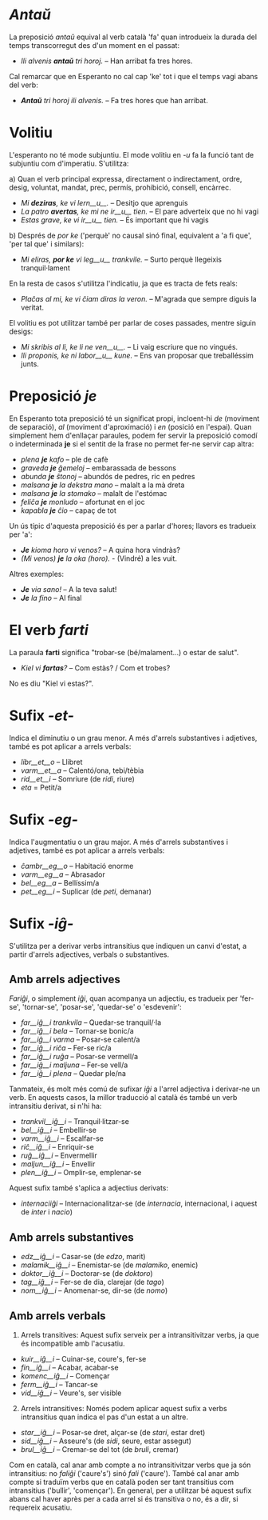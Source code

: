 # *Antaŭ*

La preposició *antaŭ* equival al verb català 'fa' quan introdueix la durada del temps transcorregut des d'un moment en el passat:

- *Ili alvenis __antaŭ__ tri horoj.* – Han arribat fa tres hores.

Cal remarcar que en Esperanto no cal cap 'ke' tot i que el temps vagi abans del verb:

- *__Antaŭ__ tri horoj ili alvenis.* – Fa tres hores que han arribat.

# Volitiu

L'esperanto no té mode subjuntiu. El mode volitiu en *-u* fa la funció tant de subjuntiu com d'imperatiu. S'utilitza:

a) Quan el verb principal expressa, directament o indirectament, ordre, desig, voluntat, mandat, prec, permís, prohibició, consell, encàrrec.
 - *Mi __deziras__, ke vi lern__u__.* – Desitjo que aprenguis
 - *La patro __avertas__, ke mi ne ir__u__ tien.* – El pare adverteix que no hi vagi
 - *Estas grave, ke vi ir__u__ tien.* – És important que hi vagis
 
b) Després de *por ke* ('perquè' no causal sinó final, equivalent a 'a fi que', 'per tal que' i similars):
 - *Mi eliras, __por ke__ vi leg__u__ trankvile.* – Surto perquè llegeixis tranquil·lament

En la resta de casos s'utilitza l'indicatiu, ja que es tracta de fets reals:
- *Plaĉas al mi, ke vi ĉiam diras la veron.* – M'agrada que sempre diguis la veritat.

El volitiu es pot utilitzar també per parlar de coses passades, mentre siguin desigs:
- *Mi skribis al li, ke li ne ven__u__.* – Li vaig escriure que no vingués.
- *Ili proponis, ke ni labor__u__ kune.* – Ens van proposar que treballéssim junts.

# Preposició *je*

En Esperanto tota preposició té un significat propi, incloent-hi *de* (moviment de separació), *al* (moviment d'aproximació) i *en* (posició en l'espai). Quan simplement hem d'enllaçar paraules, podem fer servir la preposició comodí o indeterminada __je__ si el sentit de la frase no permet fer-ne servir cap altra:

- *plena __je__ kafo* – ple de cafè
- *graveda __je__ ĝemeloj* – embarassada de bessons
- *abunda __je__ ŝtonoj* – abundós de pedres, ric en pedres
- *malsana __je__ la dekstra mano* – malalt a la mà dreta
- *malsana __je__ la stomako* – malalt de l'estómac
- *feliĉa __je__ monludo* – afortunat en el joc
- *kapabla __je__ ĉio* – capaç de tot

Un ús típic d'aquesta preposició és per a parlar d'hores; llavors es tradueix per 'a':
- *__Je__ kioma horo vi venos?* – A quina hora vindràs?
- *(Mi venos) __je__ la oka (horo).* - (Vindré) a les vuit.

Altres exemples:
- *__Je__ via sano!* – A la teva salut!
- *__Je__ la fino* – Al final

# El verb *farti*

La paraula __farti__ significa "trobar-se (bé/malament...) o estar de salut".

- *Kiel vi __fartas__?* – Com estàs? / Com et trobes?

No es diu "Kiel vi estas?".

# Sufix *-et-*

Indica el diminutiu o un grau menor. A més d'arrels substantives i adjetives, també es pot aplicar a arrels verbals:

- *libr__et__o* – Llibret
- *varm__et__a* – Calentó/ona, tebi/tèbia
- *rid__et__i* – Somriure (de *ridi*, riure)
- *eta* = Petit/a

# Sufix *-eg-*

Indica l'augmentatiu o un grau major. A més d'arrels substantives i adjetives, també es pot aplicar a arrels verbals:

- *ĉambr__eg__o*   – Habitació enorme
- *varm__eg__a* – Abrasador
- *bel__eg__a* – Bellíssim/a
- *pet__eg__i* – Suplicar (de *peti*, demanar)

# Sufix *-iĝ-*

S'utilitza per a derivar verbs intransitius que indiquen un canvi d'estat, a partir d'arrels adjectives, verbals o substantives.

## Amb arrels adjectives
*Fariĝi*, o simplement *iĝi*, quan acompanya un adjectiu, es tradueix per 'fer-se', 'tornar-se', 'posar-se', 'quedar-se' o 'esdevenir':

- *far__iĝ__i trankvila* – Quedar-se tranquil/·la
- *far__iĝ__i bela* – Tornar-se bonic/a
- *far__iĝ__i varma* – Posar-se calent/a
- *far__iĝ__i riĉa* – Fer-se ric/a
- *far__iĝ__i ruĝa* – Posar-se vermell/a
- *far__iĝ__i maljuna* – Fer-se vell/a
- *far__iĝ__i plena* – Quedar ple/na

Tanmateix, és molt més comú de sufixar *iĝi* a l'arrel adjectiva i derivar-ne un verb. En aquests casos, la millor traducció al català és també un verb intransitiu derivat, si n'hi ha:

- *trankvil__iĝ__i* – Tranquil·litzar-se
- *bel__iĝ__i* – Embellir-se
- *varm__iĝ__i* – Escalfar-se
- *riĉ__iĝ__i* – Enriquir-se
- *ruĝ__iĝ__i* – Envermellir
- *maljun__iĝ__i* – Envellir
- *plen__iĝ__i* – Omplir-se, emplenar-se

Aquest sufix també s'aplica a adjectius derivats:
- *internaciiĝi* – Internacionalitzar-se (de *internacia*, internacional, i aquest de *inter* i *nacio*)

## Amb arrels substantives

- *edz__iĝ__i* – Casar-se (de *edzo*, marit)
- *malamik__iĝ__i* – Enemistar-se (de *malamiko*, enemic)
- *doktor__iĝ__i* – Doctorar-se (de *doktoro*)
- *tag__iĝ__i* – Fer-se de dia, clarejar (de *tago*)
- *nom__iĝ__i* – Anomenar-se, dir-se (de *nomo*)

## Amb arrels verbals

1) Arrels transitives:
Aquest sufix serveix per a intransitivitzar verbs, ja que és incompatible amb l'acusatiu.
- *kuir__iĝ__i* – Cuinar-se, coure's, fer-se
- *fin__iĝ__i* – Acabar, acabar-se
- *komenc__iĝ__i* – Començar
- *ferm__iĝ__i* – Tancar-se
- *vid__iĝ__i* – Veure's, ser visible

2) Arrels intransitives:
Només podem aplicar aquest sufix a verbs intransitius quan indica el pas d'un estat a un altre.
- *star__iĝ__i* – Posar-se dret, alçar-se (de *stari*, estar dret)
- *sid__iĝ__i* – Asseure's (de *sidi*, seure, estar assegut)
- *brul__iĝ__i* – Cremar-se del tot (de *bruli*, cremar)

Com en català, cal anar amb compte a no intransitivitzar verbs que ja són intransitius: no *faliĝi* ('caure's') sinó *fali* ('caure'). També cal anar amb compte si traduïm verbs que en català poden ser tant transitius com intransitius ('bullir', 'començar'). En general, per a utilitzar bé aquest sufix abans cal haver après per a cada arrel si és transitiva o no, és a dir, si requereix acusatiu.
